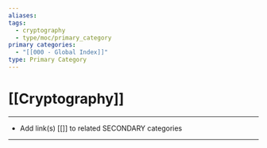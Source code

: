 ```yaml
---
aliases:
tags:
  - cryptography
  - type/moc/primary_category
primary categories:
  - "[[000 - Global Index]]"
type: Primary Category
---
```

# [[Cryptography]]

***

* Add link(s) [[]] to related SECONDARY categories

***

